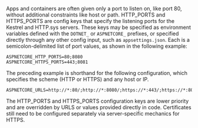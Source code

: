 Apps and containers are often given only a port to listen on, like port 80, without additional constraints like host or path. HTTP_PORTS and HTTPS_PORTS are config keys that specify the listening ports for the Kestrel and HTTP.sys servers. These keys may be specified as environment variables defined with the `DOTNET_` or `ASPNETCORE_` prefixes, or specified directly through any other config input, such as `appsettings.json`. Each is a semicolon-delimited list of port values, as shown in the following example:

```
ASPNETCORE_HTTP_PORTS=80;8080
ASPNETCORE_HTTPS_PORTS=443;8081
```

The preceding example is shorthand for the following configuration, which specifies the scheme (HTTP or HTTPS) and any host or IP.

```
ASPNETCORE_URLS=http://*:80/;http://*:8080/;https://*:443/;https://*:8081/
```

The HTTP_PORTS and HTTPS_PORTS configuration keys are lower priority and are overridden by URLS or values provided directly in code. Certificates still need to be configured separately via server-specific mechanics for HTTPS.
